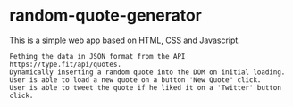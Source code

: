 # random-quote-generator
This is a simple web app based on HTML, CSS and Javascript.

    Fething the data in JSON format from the API https://type.fit/api/quotes.
    Dynamically inserting a random quote into the DOM on initial loading.
    User is able to load a new quote on a button 'New Quote" click.
    User is able to tweet the quote if he liked it on a 'Twitter' button click.
